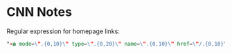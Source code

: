 # CNN Notes

Regular expression for homepage links:

```html
"<a mode=\".{0,10}\" type=\".{0,20}\" name=\".{0,10}\" href=\"/.{0,10}\" data-analytics=\".{0,30}\" title=\".{0,100}\" class=\"sc-fjdhpX sc-chPdSV gxWYAY\">.{0,50}</a>"
```
